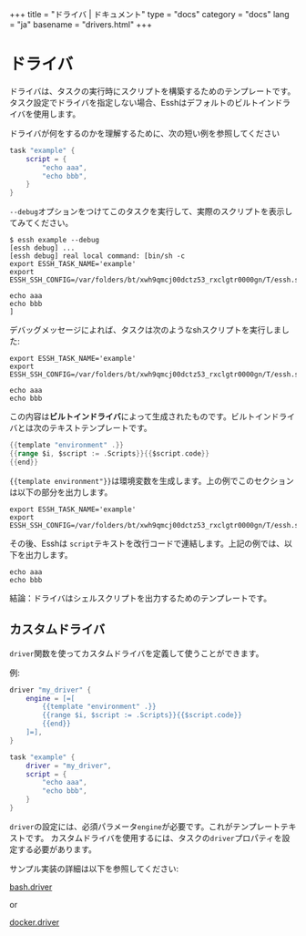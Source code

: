 +++
title = "ドライバ | ドキュメント"
type = "docs"
category = "docs"
lang = "ja"
basename = "drivers.html"
+++

# ドライバ

ドライバは、タスクの実行時にスクリプトを構築するためのテンプレートです。
タスク設定でドライバを指定しない場合、Esshはデフォルトのビルトインドライバを使用します。

ドライバが何をするのかを理解するために、次の短い例を参照してください

~~~lua
task "example" {
    script = {
        "echo aaa",
        "echo bbb",
    }
}
~~~

`--debug`オプションをつけてこのタスクを実行して、実際のスクリプトを表示してみてください。

~~~
$ essh example --debug
[essh debug] ...
[essh debug] real local command: [bin/sh -c
export ESSH_TASK_NAME='example'
export ESSH_SSH_CONFIG=/var/folders/bt/xwh9qmcj00dctz53_rxclgtr0000gn/T/essh.ssh_config.544434412

echo aaa
echo bbb
]
~~~

デバッグメッセージによれば、タスクは次のようなshスクリプトを実行しました:

~~~
export ESSH_TASK_NAME='example'
export ESSH_SSH_CONFIG=/var/folders/bt/xwh9qmcj00dctz53_rxclgtr0000gn/T/essh.ssh_config.544434412

echo aaa
echo bbb
~~~

この内容は**ビルトインドライバ**によって生成されたものです。ビルトインドライバとは次のテキストテンプレートです。

~~~go
{{template "environment" .}}
{{range $i, $script := .Scripts}}{{$script.code}}
{{end}}
~~~

`{{template environment"}}`は環境変数を生成します。上の例でこのセクションは以下の部分を出力します。

~~~
export ESSH_TASK_NAME='example'
export ESSH_SSH_CONFIG=/var/folders/bt/xwh9qmcj00dctz53_rxclgtr0000gn/T/essh.ssh_config.544434412
~~~

その後、Esshは `script`テキストを改行コードで連結します。上記の例では、以下を出力します。

~~~
echo aaa
echo bbb
~~~

結論：ドライバはシェルスクリプトを出力するためのテンプレートです。

## カスタムドライバ

`driver`関数を使ってカスタムドライバを定義して使うことができます。

例:

~~~lua
driver "my_driver" {
    engine = [=[
        {{template "environment" .}}
        {{range $i, $script := .Scripts}}{{$script.code}}
        {{end}}
    ]=],
}

task "example" {
    driver = "my_driver",
    script = {
        "echo aaa",
        "echo bbb",
    }
}
~~~

`driver`の設定には、必須パラメータ`engine`が必要です。これがテンプレートテキストです。
カスタムドライバを使用するには、タスクの`driver`プロパティを設定する必要があります。

サンプル実装の詳細は以下を参照してください:

[bash.driver](https://github.com/kohkimakimoto/essh/blob/master/modules/bash/index.lua)

or

[docker.driver](https://github.com/kohkimakimoto/essh/blob/master/modules/docker/index.lua)
